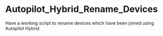# Autopilot_Hybrid_Rename_Devices
Have a working script to rename devices which have been joined using Autopilot Hybrid
